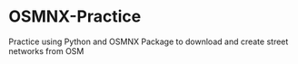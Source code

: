 # OSMNX-Practice
Practice using Python and OSMNX Package to download and create street networks from OSM
